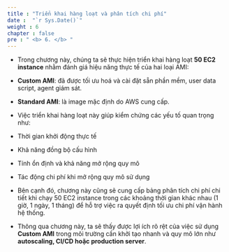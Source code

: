 ```yaml
---
title : "Triển khai hàng loạt và phân tích chi phí"
date :  "`r Sys.Date()`" 
weight : 6 
chapter : false
pre : " <b> 6. </b> "
---
```


- Trong chương này, chúng ta sẽ thực hiện triển khai hàng loạt **50 EC2 instance** nhằm đánh giá hiệu năng thực tế của hai loại AMI:

+ **Custom AMI**: đã được tối ưu hoá và cài đặt sẵn phần mềm, user data script, agent giám sát.

+ **Standard AMI**: là image mặc định do AWS cung cấp.

- Việc triển khai hàng loạt này giúp kiểm chứng các yếu tố quan trọng như:

+ Thời gian khởi động thực tế

+ Khả năng đồng bộ cấu hình

+ Tính ổn định và khả năng mở rộng quy mô

+ Tác động chi phí khi mở rộng quy mô sử dụng

- Bên cạnh đó, chương này cũng sẽ cung cấp bảng phân tích chi phí chi tiết khi chạy 50 EC2 instance trong các khoảng thời gian khác nhau (1 giờ, 1 ngày, 1 tháng) để hỗ trợ việc ra quyết định tối ưu chi phí vận hành hệ thống.

- Thông qua chương này, ta sẽ thấy được lợi ích rõ rệt của việc sử dụng **Custom AMI** trong môi trường cần khởi tạo nhanh và quy mô lớn như **autoscaling, CI/CD hoặc production server**.